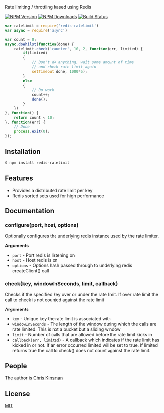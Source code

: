 
  Rate limiting / throttling based using Redis

  [![NPM Version][npm-image]][npm-url]
  [![NPM Downloads][downloads-image]][downloads-url]
  [![Build Status][travis-image]][travis-url]

```js
var ratelimit = require('redis-ratelimit')
var async = require('async')

var count = 0;
async.doWhilst(function(done) {
    ratelimit.check('counter', 10, 2, function(err, limited) {
        if(limited)
        {
            // Don't do anything, wait some amount of time
            // and check rate limit again
            setTimeout(done, 1000*5);
        }
        else
        {
            // Do work
            count++;
            done();
        }
    })
}, function() {
    return count < 10;
}, function(err) {
    // Done
    process.exit(0);
});

```

## Installation

```bash
$ npm install redis-ratelimit
```

## Features

  * Provides a distributed rate limit per key
  * Redis sorted sets used for high performance

## Documentation

### configure(port, host, options)

Optionally configures the underlying redis instance used by the rate limiter.

__Arguments__

* `port` - Port redis is listening on
* `host` - Host redis is on
* `options` - Options hash passed through to underlying redis createClient() call

### check(key, windowInSeconds, limit, callback)

Checks if the specified key over or under the rate limit.  If over rate limit the call to check is not counted
against the rate limit

__Arguments__

* `key` - Unique key the rate limit is associated with
* `windowInSeconds` - The length of the window during which the calls are rate limited.  This is not a bucket
but a sliding window
* `limit` - Number of calls that are allowed before the rate limit kicks in
* `callback(err, limited)` - A callback which indicates if the rate limit has kicked in or not.  If an error
occurred limited will be set to true.  If limited returns true the call to check() does not count against
the rate limit.

## People

The author is [Chris Kinsman](https://github.com/chriskinsman)

## License

  [MIT](LICENSE)

[npm-image]: https://img.shields.io/npm/v/redis-ratelimit.svg?style=flat
[npm-url]: https://npmjs.org/package/redis-ratelimit
[downloads-image]: https://img.shields.io/npm/dm/redis-ratelimit.svg?style=flat
[downloads-url]: https://npmjs.org/package/express
[travis-image]: https://travis-ci.org/chriskinsman/redis-ratelimit.svg
[travis-url]: https://travis-ci.org/chriskinsman/redis-ratelimit

